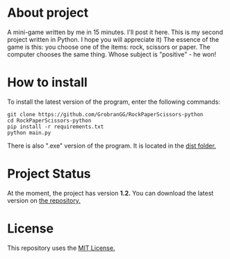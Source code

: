 # About project
A mini-game written by me in 15 minutes. I'll post it here. This is my second project written in Python. I hope you will appreciate it) The essence of the game is this: you choose one of the items: rock, scissors or paper. The computer chooses the same thing. Whose subject is "positive" - he won!

# How to install
To install the latest version of the program, enter the following commands:
```
git clone https://github.com/GrobranGG/RockPaperScissors-python
cd RockPaperScissors-python
pip install -r requirements.txt
python main.py
```
There is also ".exe" version of the program. It is located in the [dist folder.](https://github.com/GrobranGG/RockPaperScissors-python/tree/main/dist)

# Project Status
At the moment, the project has version __1.2.__ You can download the latest version on [the repository.](https://github.com/GrobranGG/RockPaperScissors-python)

# License
This repository uses the [MIT License.](https://github.com/GrobranGG/RockPaperScissors-python/blob/main/LICENSE)
